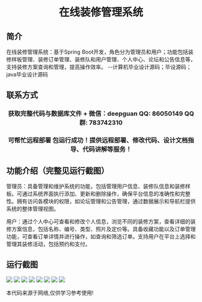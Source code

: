 <p><h1 align="center">在线装修管理系统</h1></p>

## 简介
在线装修管理系统：基于Spring Boot开发，角色分为管理员和用户；功能包括装修样板管理、装修订单管理、装修队和用户管理、个人中心、论坛和公告信息等，支持装修方案查询和管理，提高操作效率。    --计算机毕业设计源码；毕设源码；java毕业设计源码


## 联系方式
<p><h3 align="center">获取完整代码与数据库文件 + 微信：deepguan QQ: 86050149 QQ群: 783742310</h3></p>
<p><h3 align="center">可帮忙远程部署 包运行成功！提供远程部署、修改代码、设计文档指导、代码讲解等服务！</h3></p>

## 功能介绍（完整见运行截图）
管理员：具备管理和维护系统的功能，包括管理用户信息、装修队信息和装修样板。可通过系统界面执行添加、更新和删除操作，确保平台信息的准确性和完整性。拥有访问各模块的权限，如论坛管理和公告管理，通过数据展示和导航栏提供系统的整体管理视图。 

用户：通过个人中心可查看和修改个人信息，浏览不同的装修方案，查看详细的装修方案信息，包括名称、编号、类型、照片及定价等。具备收藏功能以及订单管理功能，可查看订单详情并进行操作，如查询和筛选订单。支持用户在平台上选择和管理其装修活动，包括预约和支付。


## 运行截图
![](https://bs-1329754181.cos.ap-shanghai.myqcloud.com/spring/OnlineDecorationManagementSystem/img/001.jpg)
![](https://bs-1329754181.cos.ap-shanghai.myqcloud.com/spring/OnlineDecorationManagementSystem/img/002.jpg)
![](https://bs-1329754181.cos.ap-shanghai.myqcloud.com/spring/OnlineDecorationManagementSystem/img/003.jpg)
![](https://bs-1329754181.cos.ap-shanghai.myqcloud.com/spring/OnlineDecorationManagementSystem/img/004.jpg)
![](https://bs-1329754181.cos.ap-shanghai.myqcloud.com/spring/OnlineDecorationManagementSystem/img/005.jpg)
![](https://bs-1329754181.cos.ap-shanghai.myqcloud.com/spring/OnlineDecorationManagementSystem/img/006.jpg)
![](https://bs-1329754181.cos.ap-shanghai.myqcloud.com/spring/OnlineDecorationManagementSystem/img/007.jpg)
![](https://bs-1329754181.cos.ap-shanghai.myqcloud.com/spring/OnlineDecorationManagementSystem/img/008.jpg)

<p>本代码来源于网络,仅供学习参考使用!</p>
